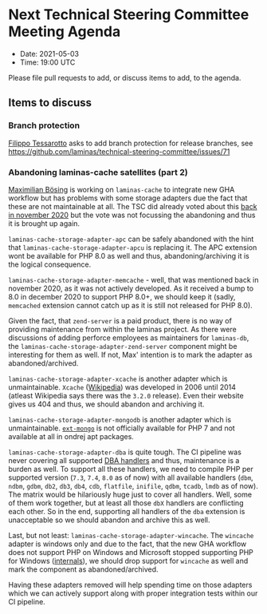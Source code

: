 # Next Technical Steering Committee Meeting Agenda

- Date: 2021-05-03
- Time: 19:00 UTC

Please file pull requests to add, or discuss items to add, to the agenda.

## Items to discuss

### Branch protection

[Filippo Tessarotto](https://github.com/Slamdunk) asks to add branch protection for release branches, see https://github.com/laminas/technical-steering-committee/issues/71


### Abandoning laminas-cache satellites (part 2)

[Maximilian Bösing](https://github.com/boesing) is working on `laminas-cache` to integrate new GHA workflow but has problems with some storage adapters due the fact that these are not maintainable at all. The TSC did already voted about this [back in november 2020](https://github.com/laminas/technical-steering-committee/blob/main/meetings/minutes/2020-11-02-TSC-Minutes.md#cache-adapters) but the vote was not focussing the abandoning and thus it is brought up again.

  `laminas-cache-storage-adapter-apc` can be safely abandoned with the hint that `laminas-cache-storage-adapter-apcu` is replacing it. The APC extension wont be available for PHP 8.0 as well and thus, abandoning/archiving it is the logical consequence.

  `laminas-cache-storage-adapter-memcache` - well, that was mentioned back in november 2020, as it was not actively developed. As it received a bump to 8.0 in december 2020 to support PHP 8.0+, we should keep it (sadly, `memcached` extension cannot catch up as it is still not released for PHP 8.0).

  Given the fact, that `zend-server` is a paid product, there is no way of providing maintenance from within the laminas project. As there were discussions of adding perforce employees as maintainers for `laminas-db`, the `laminas-cache-storage-adapter-zend-server` component might be interesting for them as well. If not, Max' intention is to mark the adapter as abandoned/archived.

  `laminas-cache-storage-adapter-xcache` is another adapter which is unmaintainable. `Xcache` ([Wikipedia](https://de.wikipedia.org/wiki/XCache)) was developed in 2006 until 2014 (atleast Wikipedia says there was the `3.2.0` release). Even their website gives us 404 and thus, we should abandon and archiving it.

  `laminas-cache-storage-adapter-mongodb` is another adapter which is unmaintainable. [`ext-mongo`](https://pecl.php.net/package/mongo) is not officially available for PHP 7 and not available at all in ondrej apt packages.

  `laminas-cache-storage-adapter-dba` is quite tough. The CI pipeline was never covering all supported [DBA handlers](https://www.php.net/manual/en/dba.installation.php) and thus, maintenance is a burden as well. To support all these handlers, we need to compile PHP per supported version (`7.3`, `7.4`, `8.0` as of now) with all available handlers (`dbm`, `ndbm`, `gdbm`, `db2`, `db3`, `db4`, `cdb`, `flatfile`, `inifile`, `qdbm`, `tcadb`, `lmdb` as of now). The matrix would be hilariously huge just to cover all handlers. Well, some of them work together, but at least all those `dbX` handlers are conflicting each other. So in the end, supporting all handlers of the `dba` extension is unacceptable so we should abandon and archive this as well. 

  Last, but not least: `laminas-cache-storage-adapter-wincache`. The `wincache` adapter is windows only and due to the fact, that the new GHA workflow does not support PHP on Windows and Microsoft stopped supporting PHP for Windows ([internals](https://news-web.php.net/php.internals/110907)), we should drop support for `wincache` as well and mark the component as abandoned/archived.

  Having these adapters removed will help spending time on those adapters which we can actively support along with proper integration tests within our CI pipeline.
